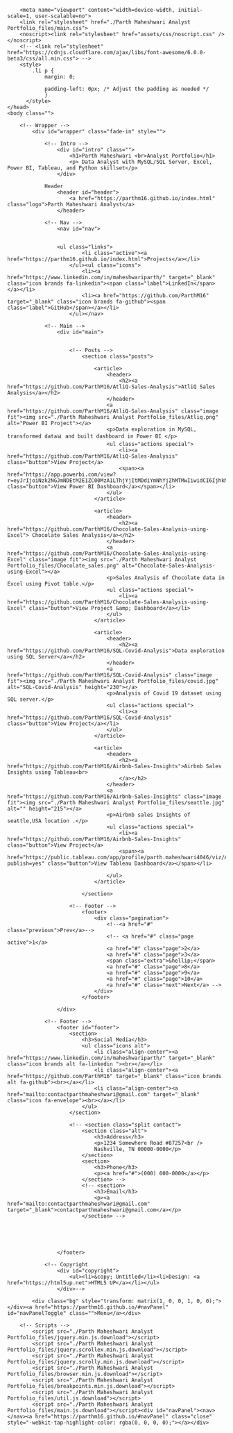 <!DOCTYPE html>
<!-- saved from url=(0027)https://parthm16.github.io/ -->
<html><head><meta http-equiv="Content-Type" content="text/html; charset=UTF-8">
		<title>Swati Zope Business Intelligent Developer Portfolio</title>
		
		<meta name="viewport" content="width=device-width, initial-scale=1, user-scalable=no">
		<link rel="stylesheet" href="./Parth Maheshwari Analyst Portfolio_files/main.css">
		<noscript><link rel="stylesheet" href="assets/css/noscript.css" /></noscript>
		<!-- <link rel="stylesheet" href="https://cdnjs.cloudflare.com/ajax/libs/font-awesome/6.0.0-beta3/css/all.min.css"> -->
		<style>
			.li p {
				margin: 0;

				padding-left: 0px; /* Adjust the padding as needed */
				}
		  </style>
	</head>
	<body class="">

		<!-- Wrapper -->
			<div id="wrapper" class="fade-in" style="">

				<!-- Intro -->
					<div id="intro" class="">
						<h1>Parth Maheshwari <br>Analyst Portfolio</h1>
						<p> Data Analyst with MySQL/SQL Server, Excel, Power BI, Tableau, and Python skillset</p>
					</div>

				Header
					<header id="header">
						<a href="https://parthm16.github.io/index.html" class="logo">Parth Maheshwari Analyst</a>
					</header>

				<!-- Nav -->
					<nav id="nav">
						
						
					<ul class="links">
							<li class="active"><a href="https://parthm16.github.io/index.html">Projects</a></li>
						</ul><ul class="icons">
							<li><a href="https://www.linkedin.com/in/maheshwariparth/" target="_blank" class="icon brands fa-linkedin"><span class="label">LinkedIn</span></a></li>
							<li><a href="https://github.com/ParthM16" target="_blank" class="icon brands fa-github"><span class="label">GitHub</span></a></li>
						</ul></nav>

				<!-- Main -->
					<div id="main">


						<!-- Posts -->
							<section class="posts">

								<article>
									<header>
										<h2><a href="https://github.com/ParthM16/AtliQ-Sales-Analysis">AtliQ Sales Analysis</a></h2>
									</header>
									<a href="https://github.com/ParthM16/AtliQ-Sales-Analysis" class="image fit"><img src="./Parth Maheshwari Analyst Portfolio_files/Atliq.png" alt="Power BI Project"></a>
									<p>Data exploration in MySQL, transformed data📊 and built dashboard in Power BI </p>
									<ul class="actions special">
										<li><a href="https://github.com/ParthM16/AtliQ-Sales-Analysis" class="button">View Project</a>  
										<span><a href="https://app.powerbi.com/view?r=eyJrIjoiNzk2NGJmNDEtM2E1ZC00MzA1LThjYjItMDdiYmNhYjZhMTMwIiwidCI6IjhkMWE2OWVjLTAzYjUtNDM0NS1hZTIxLWRhZDExMmY1ZmI0ZiIsImMiOjN9" class="button">View Power BI Dashboard</a></span></li>
									</ul>
								</article>

								<article>
									<header>
										<h2><a href="https://github.com/ParthM16/Chocolate-Sales-Analysis-using-Excel"> Chocolate Sales Analysis</a></h2>
									</header>
									<a href="https://github.com/ParthM16/Chocolate-Sales-Analysis-using-Excel" class="image fit"><img src="./Parth Maheshwari Analyst Portfolio_files/Chocolate_sales.png" alt="Chocolate-Sales-Analysis-using-Excel"></a>
									<p>Sales Analysis of Chocolate data in Excel using Pivot table.</p>
									<ul class="actions special">
										<li><a href="https://github.com/ParthM16/Chocolate-Sales-Analysis-using-Excel" class="button">View Project &amp; Dashboard</a></li>
									</ul>
								</article>
								
								<article>
									<header>
										<h2><a href="https://github.com/ParthM16/SQL-Covid-Analysis">Data exploration using SQL Server</a></h2>
									</header>
									<a href="https://github.com/ParthM16/SQL-Covid-Analysis" class="image fit"><img src="./Parth Maheshwari Analyst Portfolio_files/covid.jpg" alt="SQL-Covid-Analysis" height="230"></a>
									<p>Analysis of Covid 19 dataset using SQL server.</p>
									<ul class="actions special">
										<li><a href="https://github.com/ParthM16/SQL-Covid-Analysis" class="button">View Project</a></li>
									</ul>
								</article>

								<article>
									<header>
										<h2><a href="https://github.com/ParthM16/Airbnb-Sales-Insights">Airbnb Sales Insights using Tableau<br>
										</a></h2>
									</header>
									<a href="https://github.com/ParthM16/Airbnb-Sales-Insights" class="image fit"><img src="./Parth Maheshwari Analyst Portfolio_files/seattle.jpg" alt="" height="215"></a>
									<p>Airbnb sales Insights of seattle,USA location .</p>
									<ul class="actions special">
										<li><a href="https://github.com/ParthM16/Airbnb-Sales-Insights" class="button">View Project</a>      
										<span><a href="https://public.tableau.com/app/profile/parth.maheshwari4046/viz/Airbnb_Seattle_project/Dashboard1?publish=yes" class="button">View Tableau Dashboard</a></span></li>

									</ul>
								</article>

							</section>

						<!-- Footer -->
							<footer>
								<div class="pagination">
									<!--<a href="#" class="previous">Prev</a>-->
									<!-- <a href="#" class="page active">1</a>
									<a href="#" class="page">2</a>
									<a href="#" class="page">3</a>
									<span class="extra">&hellip;</span>
									<a href="#" class="page">8</a>
									<a href="#" class="page">9</a>
									<a href="#" class="page">10</a>
									<a href="#" class="next">Next</a> -->
								</div>
							</footer>

					</div>

				<!-- Footer -->
					<footer id="footer">
						<section>
							<h3>Social Media</h3>
							<ul class="icons alt">
								<li class="align-center"><a href="https://www.linkedin.com/in/maheshwariparth/" target="_blank" class="icon brands alt fa-linkedin "><br></a></li>
								<li class="align-center"><a href="https://github.com/ParthM16" target="_blank" class="icon brands alt fa-github"><br></a></li>
								<li class="align-center"><a href="mailto:contactparthmaheshwari@gmail.com" target="_blank" class="icon fa-envelope"><br></a></li>	
							</ul>
						</section>
							
						<!-- <section class="split contact">
							<section class="alt">
								<h3>Address</h3>
								<p>1234 Somewhere Road #87257<br />
								Nashville, TN 00000-0000</p>
							</section>
							<section>
								<h3>Phone</h3>
								<p><a href="#">(000) 000-0000</a></p>
							</section> -->
							<!-- <section>
								<h3>Email</h3>
								<p><a href="mailto:contactparthmaheshwari@gmail.com" target="_blank">contactparthmaheshwari@gmail.com</a></p>
							</section> -->

							
						   
						   
							
					</footer>

				<!-- Copyright
					<div id="copyright">
						<ul><li>&copy; Untitled</li><li>Design: <a href="https://html5up.net">HTML5 UP</a></li></ul> 
					</div>-->

			<div class="bg" style="transform: matrix(1, 0, 0, 1, 0, 0);"></div><a href="https://parthm16.github.io/#navPanel" id="navPanelToggle" class="">Menu</a></div>

		<!-- Scripts -->
			<script src="./Parth Maheshwari Analyst Portfolio_files/jquery.min.js.download"></script>
			<script src="./Parth Maheshwari Analyst Portfolio_files/jquery.scrollex.min.js.download"></script>
			<script src="./Parth Maheshwari Analyst Portfolio_files/jquery.scrolly.min.js.download"></script>
			<script src="./Parth Maheshwari Analyst Portfolio_files/browser.min.js.download"></script>
			<script src="./Parth Maheshwari Analyst Portfolio_files/breakpoints.min.js.download"></script>
			<script src="./Parth Maheshwari Analyst Portfolio_files/util.js.download"></script>
			<script src="./Parth Maheshwari Analyst Portfolio_files/main.js.download"></script><div id="navPanel"><nav></nav><a href="https://parthm16.github.io/#navPanel" class="close" style="-webkit-tap-highlight-color: rgba(0, 0, 0, 0);"></a></div>

	
</body></html>
